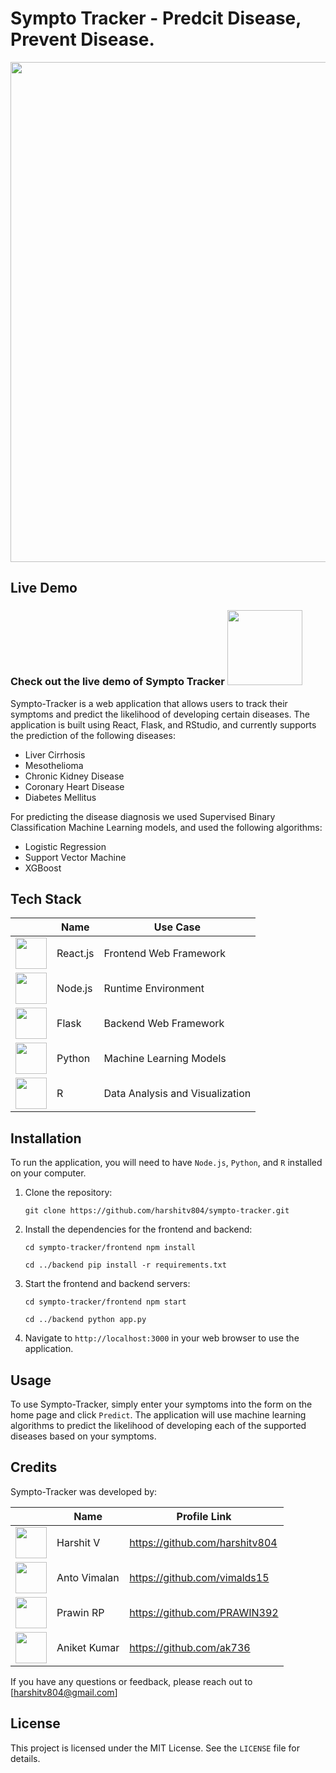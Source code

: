 # Sympto Tracker - Predcit Disease, Prevent Disease.

<center><img src="https://user-images.githubusercontent.com/100853494/236436577-84e920c1-c6c0-4610-8aea-3b7f004a6dfd.png" width="800" height="auto"></center>

## Live Demo
### Check out the live demo of Sympto Tracker <a href="https://sympto-tracker.vercel.app/"><img src="https://static.vecteezy.com/system/resources/previews/009/384/880/non_2x/click-here-button-clipart-design-illustration-free-png.png" width="120" height="auto"></a>

Sympto-Tracker is a web application that allows users to track their symptoms and predict the likelihood of developing certain diseases. The application is built using React, Flask, and RStudio, and currently supports the prediction of the following diseases:

- Liver Cirrhosis
- Mesothelioma
- Chronic Kidney Disease
- Coronary Heart Disease
- Diabetes Mellitus

For predicting the disease diagnosis we used Supervised Binary Classification Machine Learning models, and used the following algorithms:

- Logistic Regression
- Support Vector Machine
- XGBoost

## Tech Stack

|  | Name | Use Case |
| ------------- | ------------- | ------------- |
| <img src="https://upload.wikimedia.org/wikipedia/commons/thumb/a/a7/React-icon.svg/1200px-React-icon.svg.png" width="50" height="50"> | React.js | Frontend Web Framework |
| <img src="https://upload.wikimedia.org/wikipedia/commons/thumb/d/d9/Node.js_logo.svg/1200px-Node.js_logo.svg.png" width="50" height="50"> | Node.js | Runtime Environment |
| <img src="https://w7.pngwing.com/pngs/166/342/png-transparent-flask-python-bottle-web-framework-web-application-flask-white-monochrome-shoe.png" width="50" height="50"> | Flask | Backend Web Framework |
| <img src="https://upload.wikimedia.org/wikipedia/commons/thumb/c/c3/Python-logo-notext.svg/935px-Python-logo-notext.svg.png" width="50" height="50"> | Python | Machine Learning Models |
| <img src="https://cran.rstudio.com/Rlogo.svg" width="50" height="50"> | R | Data Analysis and Visualization |

## Installation

To run the application, you will need to have `Node.js`, `Python`, and `R` installed on your computer.

1. Clone the repository:

   `git clone https://github.com/harshitv804/sympto-tracker.git`
   
2. Install the dependencies for the frontend and backend:

   `cd sympto-tracker/frontend
   npm install`

   `cd ../backend
   pip install -r requirements.txt`

3. Start the frontend and backend servers:

   `cd sympto-tracker/frontend
   npm start`

   `cd ../backend
   python app.py`
   
4. Navigate to `http://localhost:3000` in your web browser to use the application.

## Usage

To use Sympto-Tracker, simply enter your symptoms into the form on the home page and click `Predict`. The application will use machine learning algorithms to predict the likelihood of developing each of the supported diseases based on your symptoms.

## Credits

Sympto-Tracker was developed by:

| | Name | Profile Link |
| ------------- | ------------- | ------------- |
| <img src="https://avatars.githubusercontent.com/u/100853494?v=4" width="50" height="50">  | Harshit V  | https://github.com/harshitv804  |
| <img src="https://avatars.githubusercontent.com/u/74135002?v=4" width="50" height="50">  | Anto Vimalan  | https://github.com/vimalds15  |
| <img src="https://avatars.githubusercontent.com/u/70755637?v=4" width="50" height="50">  | Prawin RP  | https://github.com/PRAWIN392  |
| <img src="https://avatars.githubusercontent.com/u/95230817?v=4" width="50" height="50">  | Aniket Kumar  | https://github.com/ak736  |

If you have any questions or feedback, please reach out to [harshitv804@gmail.com]

## License

This project is licensed under the MIT License. See the `LICENSE` file for details.

